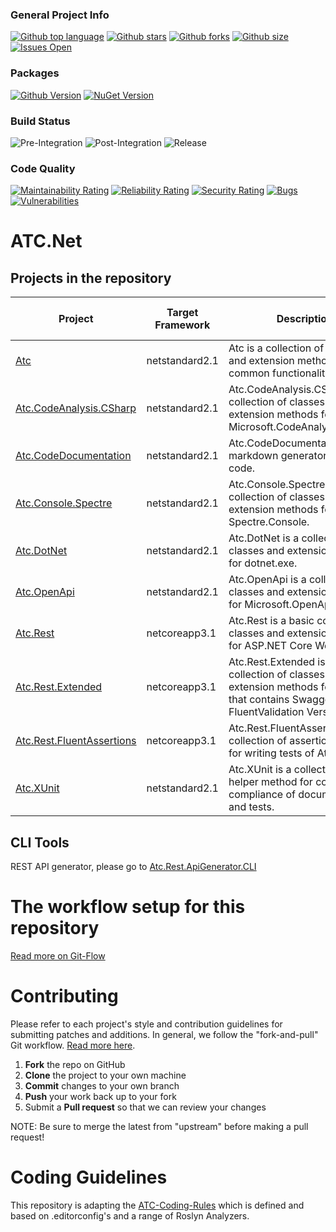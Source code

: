 ### General Project Info
[![Github top language](https://img.shields.io/github/languages/top/atc-net/atc)](https://github.com/atc-net/atc)
[![Github stars](https://img.shields.io/github/stars/atc-net/atc)](https://github.com/atc-net/atc)
[![Github forks](https://img.shields.io/github/forks/atc-net/atc)](https://github.com/atc-net/atc)
[![Github size](https://img.shields.io/github/repo-size/atc-net/atc)](https://github.com/atc-net/atc)
[![Issues Open](https://img.shields.io/github/issues/atc-net/atc.svg?logo=github)](https://github.com/atc-net/atc/issues)

### Packages
[![Github Version](https://img.shields.io/static/v1?logo=github&color=blue&label=github&message=latest)](https://github.com/orgs/atc-net/packages?repo_name=atc)
[![NuGet Version](https://img.shields.io/nuget/v/atc.svg?logo=nuget)](https://www.nuget.org/profiles/atc-net)

### Build Status
![Pre-Integration](https://github.com/atc-net/atc/workflows/Pre-Integration/badge.svg)
![Post-Integration](https://github.com/atc-net/atc/workflows/Post-Integration/badge.svg)
![Release](https://github.com/atc-net/atc/workflows/Release/badge.svg)

### Code Quality
[![Maintainability Rating](https://sonarcloud.io/api/project_badges/measure?project=atc&metric=sqale_rating)](https://sonarcloud.io/dashboard?id=atc)
[![Reliability Rating](https://sonarcloud.io/api/project_badges/measure?project=atc&metric=reliability_rating)](https://sonarcloud.io/dashboard?id=atc)
[![Security Rating](https://sonarcloud.io/api/project_badges/measure?project=atc&metric=security_rating)](https://sonarcloud.io/dashboard?id=atc)
[![Bugs](https://sonarcloud.io/api/project_badges/measure?project=atc&metric=bugs)](https://sonarcloud.io/dashboard?id=atc)
[![Vulnerabilities](https://sonarcloud.io/api/project_badges/measure?project=atc&metric=vulnerabilities)](https://sonarcloud.io/dashboard?id=atc)

# ATC.Net

## Projects in the repository

|Project|Target Framework|Description|Docs|Nuget Download Link|
|---|---|---|---|---|
|[Atc](src/Atc)|netstandard2.1|Atc is a collection of classes and extension methods for common functionality.|[References](docs/CodeDoc/Atc/Index.md)<br/>[References extended](docs/CodeDoc/Atc/IndexExtended.md)|[![Nuget](https://img.shields.io/nuget/dt/Atc?logo=nuget&style=flat-square)](https://www.nuget.org/packages/Atc)|
|[Atc.CodeAnalysis.CSharp](src/Atc.CodeAnalysis.CSharp)|netstandard2.1|Atc.CodeAnalysis.CSharp is a collection of classes and extension methods for Microsoft.CodeAnalysis.CSharp.|[References](docs/CodeDoc/Atc.CodeAnalysis.CSharp/Index.md)<br/>[References extended](docs/CodeDoc/Atc.CodeAnalysis.CSharp/IndexExtended.md)|[![Nuget](https://img.shields.io/nuget/dt/Atc.CodeAnalysis.CSharp?logo=nuget&style=flat-square)](https://www.nuget.org/packages/Atc.CodeAnalysis.CSharp)|
|[Atc.CodeDocumentation](src/Atc.CodeDocumentation)|netstandard2.1|Atc.CodeDocumentation is a markdown generator for source code.|[References](docs/CodeDoc/Atc.CodeDocumentation/Index.md)<br/>[References extended](docs/CodeDoc/Atc.CodeDocumentation/IndexExtended.md)|[![Nuget](https://img.shields.io/nuget/dt/Atc.CodeDocumentation?logo=nuget&style=flat-square)](https://www.nuget.org/packages/Atc.CodeDocumentation)|
|[Atc.Console.Spectre](src/Atc.Console.Spectre)|netstandard2.1|Atc.Console.Spectre is a collection of classes and extension methods for Spectre.Console.|[References](docs/CodeDoc/Atc.Console.Spectre/Index.md)<br/>[References extended](docs/CodeDoc/Atc.Console.Spectre/IndexExtended.md)|[![Nuget](https://img.shields.io/nuget/dt/Atc.Console.Spectre?logo=nuget&style=flat-square)](https://www.nuget.org/packages/Atc.Console.Spectre)|
|[Atc.DotNet](src/Atc.DotNet)|netstandard2.1|Atc.DotNet is a collection of classes and extension methods for dotnet.exe.|[References](docs/CodeDoc/Atc.DotNet/Index.md)<br/>[References extended](docs/CodeDoc/Atc.DotNet/IndexExtended.md)|[![Nuget](https://img.shields.io/nuget/dt/Atc.DotNet?logo=nuget&style=flat-square)](https://www.nuget.org/packages/Atc.DotNet)|
|[Atc.OpenApi](src/Atc.OpenApi)|netstandard2.1|Atc.OpenApi is a collection of classes and extension methods for Microsoft.OpenApi.|[References](docs/CodeDoc/Atc.OpenApi/Index.md)<br/>[References extended](docs/CodeDoc/Atc.OpenApi/IndexExtended.md)|[![Nuget](https://img.shields.io/nuget/dt/Atc.OpenApi?logo=nuget&style=flat-square)](https://www.nuget.org/packages/Atc.OpenApi)|
|[Atc.Rest](src/Atc.Rest)|netcoreapp3.1|Atc.Rest is a basic collection of classes and extension methods for ASP.NET Core WebApi.|[References](docs/CodeDoc/Atc.Rest/Index.md)<br/>[References extended](docs/CodeDoc/Atc.Rest/IndexExtended.md)|[![Nuget](https://img.shields.io/nuget/dt/Atc.Rest?logo=nuget&style=flat-square)](https://www.nuget.org/packages/Atc.Rest)|
|[Atc.Rest.Extended](src/Atc.Rest.Extended)|netcoreapp3.1|Atc.Rest.Extended is a collection of classes and extension methods for Atc.Rest, that contains SwaggerUI, FluentValidation Versioning etc.|[References](docs/CodeDoc/Atc.Rest.Extended/Index.md)<br/>[References extended](docs/CodeDoc/Atc.Rest.Extended/IndexExtended.md)|[![Nuget](https://img.shields.io/nuget/dt/Atc.Rest.Extended?logo=nuget&style=flat-square)](https://www.nuget.org/packages/Atc.Rest.Extended)|
|[Atc.Rest.FluentAssertions](src/Atc.Rest.FluentAssertions)|netcoreapp3.1|Atc.Rest.FluentAssertions is a collection of assertion helpers for writing tests of Atc types.|[References](docs/CodeDoc/Atc.Rest.FluentAssertions/Index.md)<br/>[References extended](docs/CodeDoc/Atc.Rest.FluentAssertions/IndexExtended.md)|[![Nuget](https://img.shields.io/nuget/dt/Atc.Rest.FluentAssertions?logo=nuget&style=flat-square)](https://www.nuget.org/packages/Atc.Rest.FluentAssertions)|
|[Atc.XUnit](src/Atc.XUnit)|netstandard2.1|Atc.XUnit is a collection of helper method for code compliance of documentation and tests.|[References](docs/CodeDoc/Atc.XUnit/Index.md)<br/>[References extended](docs/CodeDoc/Atc.XUnit/IndexExtended.md)|[![Nuget](https://img.shields.io/nuget/dt/Atc.XUnit?logo=nuget&style=flat-square)](https://www.nuget.org/packages/Atc.XUnit)|

## CLI Tools

REST API generator, please go to [Atc.Rest.ApiGenerator.CLI](https://github.com/atc-net/atc-rest-api-generator/tree/main/src/Atc.Rest.ApiGenerator.CLI)

# The workflow setup for this repository
[Read more on Git-Flow](docs/GitFlow.md)

# Contributing

Please refer to each project's style and contribution guidelines for submitting patches and additions. In general, we follow the "fork-and-pull" Git workflow. [Read more here](https://gist.github.com/Chaser324/ce0505fbed06b947d962).

 1. **Fork** the repo on GitHub
 2. **Clone** the project to your own machine
 3. **Commit** changes to your own branch
 4. **Push** your work back up to your fork
 5. Submit a **Pull request** so that we can review your changes

NOTE: Be sure to merge the latest from "upstream" before making a pull request!

# Coding Guidelines

This repository is adapting the [ATC-Coding-Rules](https://github.com/atc-net/atc-coding-rules) which is defined and based on .editorconfig's and a range of Roslyn Analyzers.
